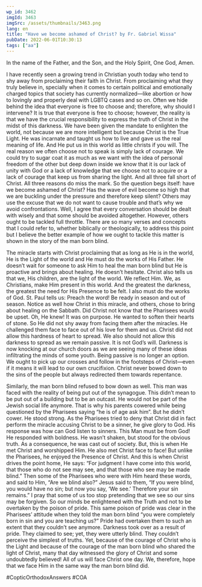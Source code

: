 ```yaml
---
wp_id: 3462
imgId: 3463
imgSrc: /assets/thumbnails/3463.png
lang: en
title: "Have we become ashamed of Christ? by Fr. Gabriel Wissa"
pubDate: 2022-06-01T10:30:13
tags: ["aa"]
---
```

<!-- page: 6 -->

<p>In the name of the Father, and the Son, and the Holy Spirit, One God, Amen. </p>
<p>I have recently seen a growing trend in Christian youth today who tend to shy away from proclaiming their faith in Christ. From proclaiming what they truly believe in, specially when it comes to certain political and emotionally charged topics that society has currently normalized—like abortion or how to lovingly and properly deal with LGBTQ cases and so on. Often we hide behind the idea that everyone is free to choose and; therefore, why should I intervene? It is true that everyone is free to choose; however, the reality is that we have the crucial responsibility to express the truth of Christ in the midst of this darkness. We have been given the mandate to enlighten the world, not because we are more intelligent but because Christ is the True Light. He was incarnate and taught us how to live and gave us the real meaning of life. And He put us in this world as little christs if you will. The real reason we often choose not to speak is simply lack of courage. We could try to sugar coat it as much as we want with the idea of personal freedom of the other but deep down inside we know that it is our lack of unity with God or a lack of knowledge that we choose not to acquire or a lack of courage that keep us from sharing the light. And all three fall short of Christ. All three reasons do miss the mark. So the question begs itself: have we become ashamed of Christ? Has the wave of evil become so high that we are buckling under the pressure and therefore keep silent? Others may use the excuse that we do not want to cause trouble and that’s why we avoid confrontations. Well, I agree that every conversation should be dealt with wisely and that some should be avoided altogether. However, others ought to be tackled full throttle. There are so many verses and concepts that I could refer to, whether biblically or theologically, to address this point but I believe the better example of how we ought to tackle this matter is shown in the story of the man born blind.   </p>
<p>The miracle starts with Christ proclaiming that as long as He is in the world, He is the Light of the world and He must do the works of His Father. He doesn’t wait for someone to ask Him to heal the man born blind but He is proactive and brings about healing. He doesn’t hesitate. Christ also tells us that we, His children, are the light of the world. We reflect Him. We, as Christians, make Him present in this world. And the greatest the darkness, the greatest the need for His Presence to be felt. I also must do the works of God. St. Paul tells us: Preach the word! Be ready in season and out of season. Notice as well how Christ in this miracle, and others, chose to bring about healing on the Sabbath. Did Christ not know that the Pharisees would be upset. Oh, He knew! It was on purpose. He wanted to soften their hearts of stone. So He did not shy away from facing them after the miracles. He challenged them face to face out of his love for them and us. Christ did not allow this hardness of heart to spread. We also should not allow this darkness to spread as we remain passive. It is not God’s will. Darkness is now knocking at our church doors as we are seeing many of these ideas infiltrating the minds of some youth. Being passive is no longer an option. We ought to pick up our crosses and follow in the footsteps of Christ—even if it means it will lead to our own crucifixion. Christ never bowed down to the sins of the people but always redirected them towards repentance.  </p>
<p>Similarly, the man born blind refused to bow down as well. This man was faced with the reality of being put out of the synagogue. This didn’t mean to be put out of a building but to be an outcast. He would not be part of the Jewish social life anymore. That is why his parents cowered while being questioned by the Pharisees saying “he is of age ask him”. But he didn’t cower. He stood strong. As the Pharisees tried to deny that Christ did in fact perform the miracle accusing Christ to be a sinner, he give glory to God. His response was how can God listen to sinners. This Man must be from God! He responded with boldness. He wasn’t shaken, but stood for the obvious truth. As a consequence, he was cast out of society. But, this is when He met Christ and worshipped Him. He also met Christ face to face! But unlike the Pharisees, he enjoyed the Presence of Christ. And this is when Christ drives the point home, He says: “For judgment I have come into this world, that those who do not see may see, and that those who see may be made blind.” Then some of the Pharisees who were with Him heard these words, and said to Him, “Are we blind also?” Jesus said to them, “If you were blind, you would have no sin; but now you say, ‘We see.’ Therefore your sin remains.” I pray that some of us too stop pretending that we see so our sins may be forgiven. So our minds be enlightened with the Truth and not to be overtaken by the poison of pride. This same poison of pride was clear in the Pharisees’ attitude when they told the man born blind “you were completely born in sin and you are teaching us?” Pride had overtaken them to such an extent that they couldn’t see anymore. Darkness took over as a result of pride. They claimed to see; yet, they were utterly blind. They couldn’t perceive the simplest of truths. Yet, because of the courage of Christ who is the Light and because of the courage of the man born blind who shared the light of Christ, many that day witnessed the glory of Christ and some undoubtedly believed! All of us will face Christ one day. We, therefore, hope that we face Him in the same way the man born blind did. </p>
<p>#CopticOrthodoxAnswers #COA </p>
